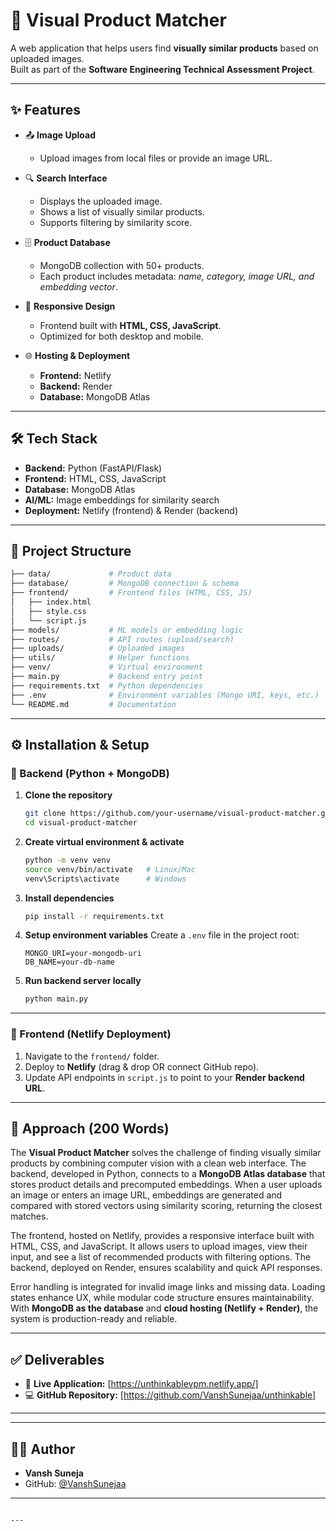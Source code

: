 # 📸 Visual Product Matcher  

A web application that helps users find **visually similar products** based on uploaded images.  
Built as part of the **Software Engineering Technical Assessment Project**.  

---

## ✨ Features  

- 📤 **Image Upload**  
  - Upload images from local files or provide an image URL.  

- 🔍 **Search Interface**  
  - Displays the uploaded image.  
  - Shows a list of visually similar products.  
  - Supports filtering by similarity score.  

- 🗄️ **Product Database**  
  - MongoDB collection with 50+ products.  
  - Each product includes metadata: *name, category, image URL, and embedding vector*.  

- 📱 **Responsive Design**  
  - Frontend built with **HTML, CSS, JavaScript**.  
  - Optimized for both desktop and mobile.  

- 🌐 **Hosting & Deployment**  
  - **Frontend:** Netlify  
  - **Backend:** Render  
  - **Database:** MongoDB Atlas  

---

## 🛠️ Tech Stack  

- **Backend:** Python (FastAPI/Flask)  
- **Frontend:** HTML, CSS, JavaScript  
- **Database:** MongoDB Atlas  
- **AI/ML:** Image embeddings for similarity search  
- **Deployment:** Netlify (frontend) & Render (backend)  

---

## 📂 Project Structure  

```bash
├── data/             # Product data
├── database/         # MongoDB connection & schema
├── frontend/         # Frontend files (HTML, CSS, JS)
│   ├── index.html
│   ├── style.css
│   └── script.js
├── models/           # ML models or embedding logic
├── routes/           # API routes (upload/search)
├── uploads/          # Uploaded images
├── utils/            # Helper functions
├── venv/             # Virtual environment
├── main.py           # Backend entry point
├── requirements.txt  # Python dependencies
├── .env              # Environment variables (Mongo URI, keys, etc.)
└── README.md         # Documentation
````

---

## ⚙️ Installation & Setup

### 🔧 Backend (Python + MongoDB)

1. **Clone the repository**

   ```bash
   git clone https://github.com/your-username/visual-product-matcher.git
   cd visual-product-matcher
   ```

2. **Create virtual environment & activate**

   ```bash
   python -m venv venv
   source venv/bin/activate   # Linux/Mac
   venv\Scripts\activate      # Windows
   ```

3. **Install dependencies**

   ```bash
   pip install -r requirements.txt
   ```

4. **Setup environment variables**
   Create a `.env` file in the project root:

   ```env
   MONGO_URI=your-mongodb-uri
   DB_NAME=your-db-name
   ```

5. **Run backend server locally**

   ```bash
   python main.py
   ```

---

### 🎨 Frontend (Netlify Deployment)

1. Navigate to the `frontend/` folder.
2. Deploy to **Netlify** (drag & drop OR connect GitHub repo).
3. Update API endpoints in `script.js` to point to your **Render backend URL**.

---

## 📖 Approach (200 Words)

The **Visual Product Matcher** solves the challenge of finding visually similar products by combining computer vision with a clean web interface. The backend, developed in Python, connects to a **MongoDB Atlas database** that stores product details and precomputed embeddings. When a user uploads an image or enters an image URL, embeddings are generated and compared with stored vectors using similarity scoring, returning the closest matches.

The frontend, hosted on Netlify, provides a responsive interface built with HTML, CSS, and JavaScript. It allows users to upload images, view their input, and see a list of recommended products with filtering options. The backend, deployed on Render, ensures scalability and quick API responses.

Error handling is integrated for invalid image links and missing data. Loading states enhance UX, while modular code structure ensures maintainability. With **MongoDB as the database** and **cloud hosting (Netlify + Render)**, the system is production-ready and reliable.

---

## ✅ Deliverables

* 🔗 **Live Application:** \[https://unthinkablevpm.netlify.app/]
* 💻 **GitHub Repository:** \[https://github.com/VanshSunejaa/unthinkable]

---



---

## 👨‍💻 Author

* **Vansh Suneja**
* GitHub: [@VanshSunejaa](https://github.com/VanshSunejaa)

---

```

---


